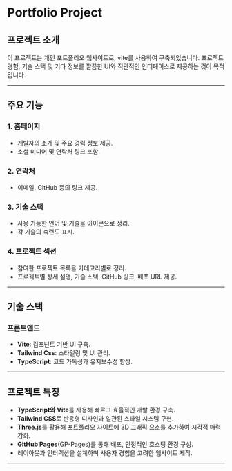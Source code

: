 


# **Portfolio Project**

## **프로젝트 소개**

이 프로젝트는 개인 포트폴리오 웹사이트로, vite를 사용하여 구축되었습니다. 프로젝트 경험, 기술 스택 및 기타 정보를 깔끔한 UI와 직관적인 인터페이스로 제공하는 것이 목적입니다.

---

## **주요 기능**

### 1. **홈페이지**
- 개발자의 소개 및 주요 경력 정보 제공.
- 소셜 미디어 및 연락처 링크 포함.

### 2. **연락처**
- 이메일, GitHub 등의 링크 제공.

### 3. **기술 스택**
- 사용 가능한 언어 및 기술을 아이콘으로 정리.
- 각 기술의 숙련도 표시.

### 4. **프로젝트 섹션**
- 참여한 프로젝트 목록을 카테고리별로 정리.
- 프로젝트별 상세 설명, 기술 스택, GitHub 링크, 배포 URL 제공.

---

## **기술 스택**

### **프론트엔드**
- **Vite**: 컴포넌트 기반 UI 구축.
- **Tailwind Css**: 스타일링 및 UI 관리.
- **TypeScript**: 코드 가독성과 유지보수성 향상.

---

## **프로젝트 특징**

- **TypeScript와 Vite**를 사용해 빠르고 효율적인 개발 환경 구축.
- **Tailwind CSS**로 반응형 디자인과 일관된 스타일 시스템 구현.
- **Three.js**를 활용해 포트폴리오 사이트에 3D 그래픽 요소를 추가하여 시각적 매력 강화.
- **GitHub Pages**(GP-Pages)를 통해 배포, 안정적인 호스팅 환경 구성.
- 레이아웃과 인터랙션을 설계하며 사용자 경험을 고려한 웹사이트 제작.

---
